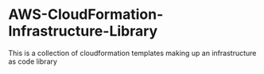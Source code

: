 # AWS-CloudFormation-Infrastructure-Library
This is a collection of cloudformation templates making up an  infrastructure as code library 
